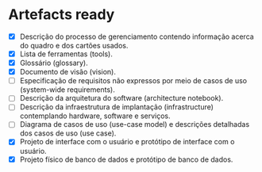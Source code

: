 # Artefacts ready

- [x] Descrição do processo de gerenciamento contendo informação acerca do quadro e dos cartões usados.
- [x] Lista de ferramentas (tools).
- [x] Glossário (glossary).
- [x] Documento de visão (vision).
- [ ] Especificação de requisitos não expressos por meio de casos de uso (system-wide requirements).
- [ ] Descrição da arquitetura do software (architecture notebook).
- [ ] Descrição da infraestrutura de implantação (infrastructure) contemplando hardware, software e serviços.
- [ ] Diagrama de casos de uso (use-case model) e descrições detalhadas dos casos de uso (use case).
- [x] Projeto de interface com o usuário e protótipo de interface com o usuário.
- [x] Projeto físico de banco de dados e protótipo de banco de dados.
